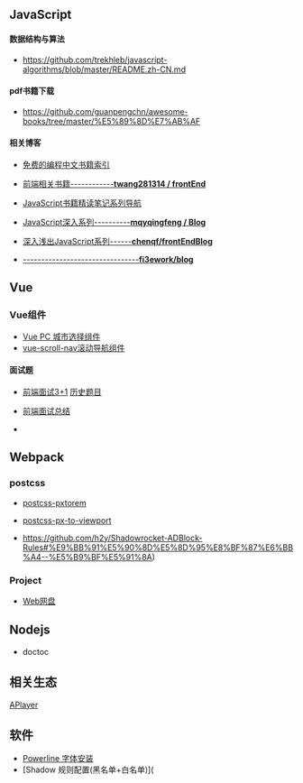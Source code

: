 ## JavaScript

#### 数据结构与算法

- https://github.com/trekhleb/javascript-algorithms/blob/master/README.zh-CN.md

#### pdf书籍下载

- https://github.com/guanpengchn/awesome-books/tree/master/%E5%89%8D%E7%AB%AF

#### 相关博客

- [免费的编程中文书籍索引](https://github.com/justjavac/free-programming-books-zh_CN)

- [前端相关书籍------------**twang281314 / frontEnd**](https://github.com/twang281314/frontEnd)
- [JavaScript书籍精读笔记系列导航](https://github.com/yzsunlei/javascript-book-reading)
- [JavaScript深入系列----------**mqyqingfeng / Blog**](https://github.com/mqyqingfeng/Blog)
- [深入浅出JavaScript系列------**chenqf/frontEndBlog**](https://github.com/chenqf/frontEndBlog)
- [--------------------------------**fi3ework/blog**](https://github.com/fi3ework/blog)

## Vue

### Vue组件

- [Vue PC 城市选择组件](https://github.com/zky86/regional-selection)
- [vue-scroll-nav滚动导航组件](https://github.com/pekonchan/scrollNav)

#### 面试题

- [前端面试3+1](https://github.com/haizlin/fe-interview)   [历史题目](https://github.com/haizlin/fe-interview/blob/master/category/history.md)
- [前端面试总结](https://juejin.im/post/5aae076d6fb9a028cc6100a9#heading-2)

- 

## Webpack

### postcss

- [postcss-pxtorem](https://github.com/cuth/postcss-pxtorem)

- [postcss-px-to-viewport](https://github.com/evrone/postcss-px-to-viewport)

- https://github.com/h2y/Shadowrocket-ADBlock-Rules#%E9%BB%91%E5%90%8D%E5%8D%95%E8%BF%87%E6%BB%A4--%E5%B9%BF%E5%91%8A)

### Project
- [Web网盘](https://github.com/gonelist/gonelist-web)

## Nodejs

- doctoc

## 相关生态

[APlayer](https://aplayer.js.org/#/zh-Hans/)

## 软件

- [Powerline 字体安装](https://github.com/powerline/fonts)
- [Shadow 规则配置(黑名单+白名单)](